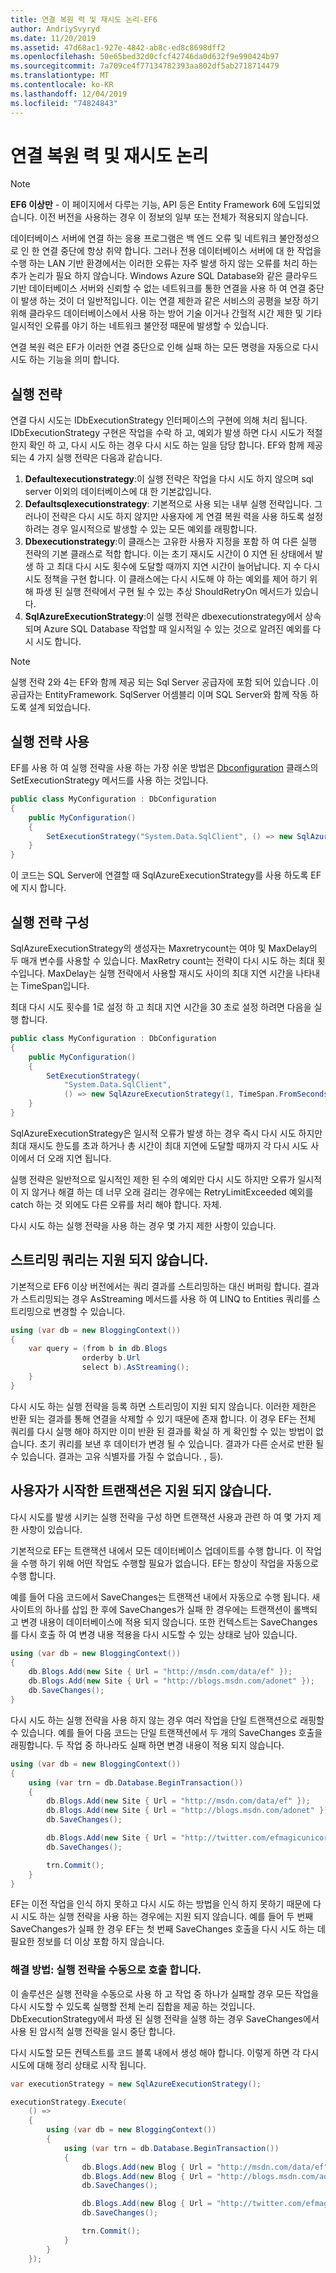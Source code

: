 ```yaml
---
title: 연결 복원 력 및 재시도 논리-EF6
author: AndriySvyryd
ms.date: 11/20/2019
ms.assetid: 47d68ac1-927e-4842-ab8c-ed8c8698dff2
ms.openlocfilehash: 50e65bed32d0cfcf42746da0d632f9e990424b97
ms.sourcegitcommit: 7a709ce4f77134782393aa802df5ab2718714479
ms.translationtype: MT
ms.contentlocale: ko-KR
ms.lasthandoff: 12/04/2019
ms.locfileid: "74824843"
---
```

# <a name="connection-resiliency-and-retry-logic"></a>연결 복원 력 및 재시도 논리
> [!NOTE]
> **EF6 이상만** - 이 페이지에서 다루는 기능, API 등은 Entity Framework 6에 도입되었습니다. 이전 버전을 사용하는 경우 이 정보의 일부 또는 전체가 적용되지 않습니다.  

데이터베이스 서버에 연결 하는 응용 프로그램은 백 엔드 오류 및 네트워크 불안정성으로 인 한 연결 중단에 항상 취약 합니다. 그러나 전용 데이터베이스 서버에 대 한 작업을 수행 하는 LAN 기반 환경에서는 이러한 오류는 자주 발생 하지 않는 오류를 처리 하는 추가 논리가 필요 하지 않습니다. Windows Azure SQL Database와 같은 클라우드 기반 데이터베이스 서버와 신뢰할 수 없는 네트워크를 통한 연결을 사용 하 여 연결 중단이 발생 하는 것이 더 일반적입니다. 이는 연결 제한과 같은 서비스의 공평을 보장 하기 위해 클라우드 데이터베이스에서 사용 하는 방어 기술 이거나 간헐적 시간 제한 및 기타 일시적인 오류를 야기 하는 네트워크 불안정 때문에 발생할 수 있습니다.  

연결 복원 력은 EF가 이러한 연결 중단으로 인해 실패 하는 모든 명령을 자동으로 다시 시도 하는 기능을 의미 합니다.  

## <a name="execution-strategies"></a>실행 전략  

연결 다시 시도는 IDbExecutionStrategy 인터페이스의 구현에 의해 처리 됩니다. IDbExecutionStrategy 구현은 작업을 수락 하 고, 예외가 발생 하면 다시 시도가 적절 한지 확인 하 고, 다시 시도 하는 경우 다시 시도 하는 일을 담당 합니다. EF와 함께 제공 되는 4 가지 실행 전략은 다음과 같습니다.  

1. **Defaultexecutionstrategy**:이 실행 전략은 작업을 다시 시도 하지 않으며 sql server 이외의 데이터베이스에 대 한 기본값입니다.  
2. **Defaultsqlexecutionstrategy**: 기본적으로 사용 되는 내부 실행 전략입니다. 그러나이 전략은 다시 시도 하지 않지만 사용자에 게 연결 복원 력을 사용 하도록 설정 하려는 경우 일시적으로 발생할 수 있는 모든 예외를 래핑합니다.  
3. **Dbexecutionstrategy**:이 클래스는 고유한 사용자 지정을 포함 하 여 다른 실행 전략의 기본 클래스로 적합 합니다. 이는 초기 재시도 시간이 0 지연 된 상태에서 발생 하 고 최대 다시 시도 횟수에 도달할 때까지 지연 시간이 늘어납니다. 지 수 다시 시도 정책을 구현 합니다. 이 클래스에는 다시 시도해 야 하는 예외를 제어 하기 위해 파생 된 실행 전략에서 구현 될 수 있는 추상 ShouldRetryOn 메서드가 있습니다.  
4. **SqlAzureExecutionStrategy**:이 실행 전략은 dbexecutionstrategy에서 상속 되며 Azure SQL Database 작업할 때 일시적일 수 있는 것으로 알려진 예외를 다시 시도 합니다.

> [!NOTE]
> 실행 전략 2와 4는 EF와 함께 제공 되는 Sql Server 공급자에 포함 되어 있습니다 .이 공급자는 EntityFramework. SqlServer 어셈블리 이며 SQL Server와 함께 작동 하도록 설계 되었습니다.  

## <a name="enabling-an-execution-strategy"></a>실행 전략 사용  

EF를 사용 하 여 실행 전략을 사용 하는 가장 쉬운 방법은 [Dbconfiguration](~/ef6/fundamentals/configuring/code-based.md) 클래스의 SetExecutionStrategy 메서드를 사용 하는 것입니다.  

``` csharp
public class MyConfiguration : DbConfiguration
{
    public MyConfiguration()
    {
        SetExecutionStrategy("System.Data.SqlClient", () => new SqlAzureExecutionStrategy());
    }
}
```  

이 코드는 SQL Server에 연결할 때 SqlAzureExecutionStrategy를 사용 하도록 EF에 지시 합니다.  

## <a name="configuring-the-execution-strategy"></a>실행 전략 구성  

SqlAzureExecutionStrategy의 생성자는 Maxretrycount는 여야 및 MaxDelay의 두 매개 변수를 사용할 수 있습니다. MaxRetry count는 전략이 다시 시도 하는 최대 횟수입니다. MaxDelay는 실행 전략에서 사용할 재시도 사이의 최대 지연 시간을 나타내는 TimeSpan입니다.  

최대 다시 시도 횟수를 1로 설정 하 고 최대 지연 시간을 30 초로 설정 하려면 다음을 실행 합니다.  

``` csharp
public class MyConfiguration : DbConfiguration
{
    public MyConfiguration()
    {
        SetExecutionStrategy(
            "System.Data.SqlClient",
            () => new SqlAzureExecutionStrategy(1, TimeSpan.FromSeconds(30)));
    }
}
```  

SqlAzureExecutionStrategy은 일시적 오류가 발생 하는 경우 즉시 다시 시도 하지만 최대 재시도 한도를 초과 하거나 총 시간이 최대 지연에 도달할 때까지 각 다시 시도 사이에서 더 오래 지연 됩니다.  

실행 전략은 일반적으로 일시적인 제한 된 수의 예외만 다시 시도 하지만 오류가 일시적이 지 않거나 해결 하는 데 너무 오래 걸리는 경우에는 RetryLimitExceeded 예외를 catch 하는 것 외에도 다른 오류를 처리 해야 합니다. 자체.  

다시 시도 하는 실행 전략을 사용 하는 경우 몇 가지 제한 사항이 있습니다.  

## <a name="streaming-queries-are-not-supported"></a>스트리밍 쿼리는 지원 되지 않습니다.  

기본적으로 EF6 이상 버전에서는 쿼리 결과를 스트리밍하는 대신 버퍼링 합니다. 결과가 스트리밍되는 경우 AsStreaming 메서드를 사용 하 여 LINQ to Entities 쿼리를 스트리밍으로 변경할 수 있습니다.  

``` csharp
using (var db = new BloggingContext())
{
    var query = (from b in db.Blogs
                orderby b.Url
                select b).AsStreaming();
    }
}
```  

다시 시도 하는 실행 전략을 등록 하면 스트리밍이 지원 되지 않습니다. 이러한 제한은 반환 되는 결과를 통해 연결을 삭제할 수 있기 때문에 존재 합니다. 이 경우 EF는 전체 쿼리를 다시 실행 해야 하지만 이미 반환 된 결과를 확실 하 게 확인할 수 있는 방법이 없습니다. 초기 쿼리를 보낸 후 데이터가 변경 될 수 있습니다. 결과가 다른 순서로 반환 될 수 있습니다. 결과는 고유 식별자를 가질 수 없습니다. , 등).  

## <a name="user-initiated-transactions-are-not-supported"></a>사용자가 시작한 트랜잭션은 지원 되지 않습니다.  

다시 시도를 발생 시키는 실행 전략을 구성 하면 트랜잭션 사용과 관련 하 여 몇 가지 제한 사항이 있습니다.  

기본적으로 EF는 트랜잭션 내에서 모든 데이터베이스 업데이트를 수행 합니다. 이 작업을 수행 하기 위해 어떤 작업도 수행할 필요가 없습니다. EF는 항상이 작업을 자동으로 수행 합니다.  

예를 들어 다음 코드에서 SaveChanges는 트랜잭션 내에서 자동으로 수행 됩니다. 새 사이트의 하나를 삽입 한 후에 SaveChanges가 실패 한 경우에는 트랜잭션이 롤백되고 변경 내용이 데이터베이스에 적용 되지 않습니다. 또한 컨텍스트는 SaveChanges를 다시 호출 하 여 변경 내용 적용을 다시 시도할 수 있는 상태로 남아 있습니다.  

``` csharp
using (var db = new BloggingContext())
{
    db.Blogs.Add(new Site { Url = "http://msdn.com/data/ef" });
    db.Blogs.Add(new Site { Url = "http://blogs.msdn.com/adonet" });
    db.SaveChanges();
}
```  

다시 시도 하는 실행 전략을 사용 하지 않는 경우 여러 작업을 단일 트랜잭션으로 래핑할 수 있습니다. 예를 들어 다음 코드는 단일 트랜잭션에서 두 개의 SaveChanges 호출을 래핑합니다. 두 작업 중 하나라도 실패 하면 변경 내용이 적용 되지 않습니다.  

``` csharp
using (var db = new BloggingContext())
{
    using (var trn = db.Database.BeginTransaction())
    {
        db.Blogs.Add(new Site { Url = "http://msdn.com/data/ef" });
        db.Blogs.Add(new Site { Url = "http://blogs.msdn.com/adonet" });
        db.SaveChanges();

        db.Blogs.Add(new Site { Url = "http://twitter.com/efmagicunicorns" });
        db.SaveChanges();

        trn.Commit();
    }
}
```  

EF는 이전 작업을 인식 하지 못하고 다시 시도 하는 방법을 인식 하지 못하기 때문에 다시 시도 하는 실행 전략을 사용 하는 경우에는 지원 되지 않습니다. 예를 들어 두 번째 SaveChanges가 실패 한 경우 EF는 첫 번째 SaveChanges 호출을 다시 시도 하는 데 필요한 정보를 더 이상 포함 하지 않습니다.  

### <a name="solution-manually-call-execution-strategy"></a>해결 방법: 실행 전략을 수동으로 호출 합니다.  

이 솔루션은 실행 전략을 수동으로 사용 하 고 작업 중 하나가 실패할 경우 모든 작업을 다시 시도할 수 있도록 실행할 전체 논리 집합을 제공 하는 것입니다. DbExecutionStrategy에서 파생 된 실행 전략을 실행 하는 경우 SaveChanges에서 사용 된 암시적 실행 전략을 일시 중단 합니다.  

다시 시도할 모든 컨텍스트를 코드 블록 내에서 생성 해야 합니다. 이렇게 하면 각 다시 시도에 대해 정리 상태로 시작 됩니다.  

``` csharp
var executionStrategy = new SqlAzureExecutionStrategy();

executionStrategy.Execute(
    () =>
    {
        using (var db = new BloggingContext())
        {
            using (var trn = db.Database.BeginTransaction())
            {
                db.Blogs.Add(new Blog { Url = "http://msdn.com/data/ef" });
                db.Blogs.Add(new Blog { Url = "http://blogs.msdn.com/adonet" });
                db.SaveChanges();

                db.Blogs.Add(new Blog { Url = "http://twitter.com/efmagicunicorns" });
                db.SaveChanges();

                trn.Commit();
            }
        }
    });
```  
